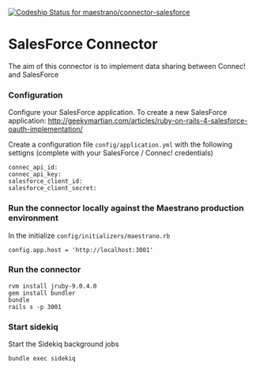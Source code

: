 [ ![Codeship Status for maestrano/connector-salesforce](https://codeship.com/projects/e6e21510-b64b-0133-12fb-7a4b33b8d70b/status?branch=master)](https://codeship.com/projects/134339)

# SalesForce Connector

The aim of this connector is to implement data sharing between Connec! and SalesForce

### Configuration
Configure your SalesForce application. To create a new SalesForce application: http://geekymartian.com/articles/ruby-on-rails-4-salesforce-oauth-implementation/

Create a configuration file `config/application.yml` with the following settigns (complete with your SalesForce / Connec! credentials)
```
connec_api_id: 
connec_api_key: 
salesforce_client_id: 
salesforce_client_secret: 
```

### Run the connector locally against the Maestrano production environment
In the initialize `config/initializers/maestrano.rb`
```
config.app.host = 'http://localhost:3001'
```

### Run the connector
```
rvm install jruby-9.0.4.0
gem install bundler
bundle
rails s -p 3001
```

### Start sidekiq
Start the Sidekiq background jobs
```
bundle exec sidekiq
```
